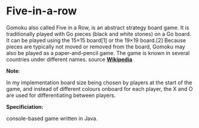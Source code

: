 # Five-in-a-row

Gomoku also called Five in a Row, is an abstract strategy board game. It is traditionally played with Go pieces (black and white stones) on a Go board. It can be played using the 15×15 board[1] or the 19×19 board.[2] Because pieces are typically not moved or removed from the board, Gomoku may also be played as a paper-and-pencil game. The game is known in several countries under different names.
source [**Wikipedia**](https://en.wikipedia.org/wiki/Gomoku)

**Note**:

In my implementation board size being chosen by players at the start of the game, and instead of different colours onboard for each player, the X and O are used for differentiating between players.

**Specificiation:** 

console-based game written in Java.
